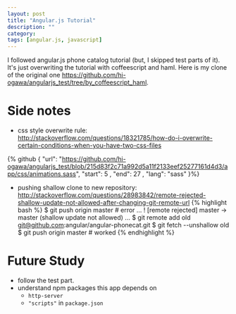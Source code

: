 ```yaml
---
layout: post
title: "Angular.js Tutorial"
description: ""
category: 
tags: [angular.js, javascript]
---
```


I followed angular.js phone catalog tutorial (but, I skipped test parts of it).
It's just overwriting the tutorial with coffeescript and haml.
Here is my clone of the original one
<https://github.com/hi-ogawa/angularjs_test/tree/by_coffeescript_haml>.


# Side notes

- css style overwrite rule: <http://stackoverflow.com/questions/18321785/how-do-i-overwrite-certain-conditions-when-you-have-two-css-files>

{% github { "url":     "https://github.com/hi-ogawa/angularjs_test/blob/215d83f2c71a992d5a11f2133eef25277161d4d3/app/css/animations.sass", "start": 5  , "end": 27    , "lang": "sass" }%}

- pushing shallow clone to new repository: <http://stackoverflow.com/questions/28983842/remote-rejected-shallow-update-not-allowed-after-changing-git-remote-url>
{% highlight bash %}
$ git push origin master            # error
... ! [remote rejected] master -> master (shallow update not allowed) ...
$ git remote add old git@github.com:angular/angular-phonecat.git
$ git fetch --unshallow old
$ git push origin master            # worked
{% endhighlight %}


# Future Study

- follow the test part.
- understand npm packages this app depends on
  - `http-server`
  - `"scripts"` in `package.json`

